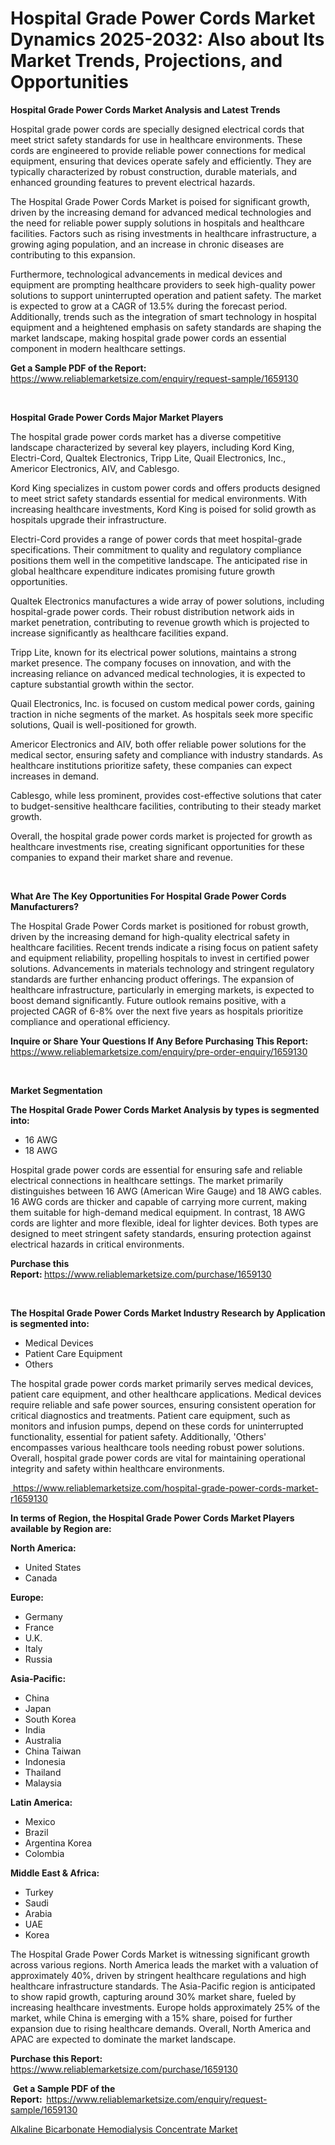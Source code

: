 <p><h1>Hospital Grade Power Cords Market Dynamics 2025-2032: Also about Its Market Trends, Projections, and Opportunities</h1></p><p><strong>Hospital Grade Power Cords Market Analysis and Latest Trends</strong></p>
<p><p>Hospital grade power cords are specially designed electrical cords that meet strict safety standards for use in healthcare environments. These cords are engineered to provide reliable power connections for medical equipment, ensuring that devices operate safely and efficiently. They are typically characterized by robust construction, durable materials, and enhanced grounding features to prevent electrical hazards.</p><p>The Hospital Grade Power Cords Market is poised for significant growth, driven by the increasing demand for advanced medical technologies and the need for reliable power supply solutions in hospitals and healthcare facilities. Factors such as rising investments in healthcare infrastructure, a growing aging population, and an increase in chronic diseases are contributing to this expansion. </p><p>Furthermore, technological advancements in medical devices and equipment are prompting healthcare providers to seek high-quality power solutions to support uninterrupted operation and patient safety. The market is expected to grow at a CAGR of 13.5% during the forecast period. Additionally, trends such as the integration of smart technology in hospital equipment and a heightened emphasis on safety standards are shaping the market landscape, making hospital grade power cords an essential component in modern healthcare settings.</p></p>
<p><strong>Get a Sample PDF of the Report:&nbsp;</strong> <a href="https://www.reliablemarketsize.com/enquiry/request-sample/1659130?utm_campaign=2248&utm_medium=2&utm_source=Github&utm_content=ia&utm_term=23032025&utm_id=hospital-grade-power-cords">https://www.reliablemarketsize.com/enquiry/request-sample/1659130</a></p>
<p>&nbsp;</p>
<p><strong>Hospital Grade Power Cords Major Market Players</strong></p>
<p><p>The hospital grade power cords market has a diverse competitive landscape characterized by several key players, including Kord King, Electri-Cord, Qualtek Electronics, Tripp Lite, Quail Electronics, Inc., Americor Electronics, AIV, and Cablesgo. </p><p>Kord King specializes in custom power cords and offers products designed to meet strict safety standards essential for medical environments. With increasing healthcare investments, Kord King is poised for solid growth as hospitals upgrade their infrastructure.</p><p>Electri-Cord provides a range of power cords that meet hospital-grade specifications. Their commitment to quality and regulatory compliance positions them well in the competitive landscape. The anticipated rise in global healthcare expenditure indicates promising future growth opportunities.</p><p>Qualtek Electronics manufactures a wide array of power solutions, including hospital-grade power cords. Their robust distribution network aids in market penetration, contributing to revenue growth which is projected to increase significantly as healthcare facilities expand.</p><p>Tripp Lite, known for its electrical power solutions, maintains a strong market presence. The company focuses on innovation, and with the increasing reliance on advanced medical technologies, it is expected to capture substantial growth within the sector.</p><p>Quail Electronics, Inc. is focused on custom medical power cords, gaining traction in niche segments of the market. As hospitals seek more specific solutions, Quail is well-positioned for growth.</p><p>Americor Electronics and AIV, both offer reliable power solutions for the medical sector, ensuring safety and compliance with industry standards. As healthcare institutions prioritize safety, these companies can expect increases in demand.</p><p>Cablesgo, while less prominent, provides cost-effective solutions that cater to budget-sensitive healthcare facilities, contributing to their steady market growth.</p><p>Overall, the hospital grade power cords market is projected for growth as healthcare investments rise, creating significant opportunities for these companies to expand their market share and revenue.</p></p>
<p>&nbsp;</p>
<p><strong>What Are The Key Opportunities For Hospital Grade Power Cords Manufacturers?</strong></p>
<p><p>The Hospital Grade Power Cords market is positioned for robust growth, driven by the increasing demand for high-quality electrical safety in healthcare facilities. Recent trends indicate a rising focus on patient safety and equipment reliability, propelling hospitals to invest in certified power solutions. Advancements in materials technology and stringent regulatory standards are further enhancing product offerings. The expansion of healthcare infrastructure, particularly in emerging markets, is expected to boost demand significantly. Future outlook remains positive, with a projected CAGR of 6-8% over the next five years as hospitals prioritize compliance and operational efficiency.</p></p>
<p><strong>Inquire or Share Your Questions If Any Before Purchasing This Report:</strong> <a href="https://www.reliablemarketsize.com/enquiry/pre-order-enquiry/1659130?utm_campaign=2248&utm_medium=2&utm_source=Github&utm_content=ia&utm_term=23032025&utm_id=hospital-grade-power-cords">https://www.reliablemarketsize.com/enquiry/pre-order-enquiry/1659130</a></p>
<p>&nbsp;</p>
<p><strong>Market Segmentation</strong></p>
<p><strong>The Hospital Grade Power Cords Market Analysis by types is segmented into:</strong></p>
<p><ul><li>16 AWG</li><li>18 AWG</li></ul></p>
<p><p>Hospital grade power cords are essential for ensuring safe and reliable electrical connections in healthcare settings. The market primarily distinguishes between 16 AWG (American Wire Gauge) and 18 AWG cables. 16 AWG cords are thicker and capable of carrying more current, making them suitable for high-demand medical equipment. In contrast, 18 AWG cords are lighter and more flexible, ideal for lighter devices. Both types are designed to meet stringent safety standards, ensuring protection against electrical hazards in critical environments.</p></p>
<p><strong>Purchase this Report:&nbsp;</strong><a href="https://www.reliablemarketsize.com/purchase/1659130?utm_campaign=2248&utm_medium=2&utm_source=Github&utm_content=ia&utm_term=23032025&utm_id=hospital-grade-power-cords">https://www.reliablemarketsize.com/purchase/1659130</a></p>
<p>&nbsp;</p>
<p><strong>The Hospital Grade Power Cords Market Industry Research by Application is segmented into:</strong></p>
<p><ul><li>Medical Devices</li><li>Patient Care Equipment</li><li>Others</li></ul></p>
<p><p>The hospital grade power cords market primarily serves medical devices, patient care equipment, and other healthcare applications. Medical devices require reliable and safe power sources, ensuring consistent operation for critical diagnostics and treatments. Patient care equipment, such as monitors and infusion pumps, depend on these cords for uninterrupted functionality, essential for patient safety. Additionally, 'Others' encompasses various healthcare tools needing robust power solutions. Overall, hospital grade power cords are vital for maintaining operational integrity and safety within healthcare environments.</p></p>
<p><a href="https://www.reliablemarketsize.com/hospital-grade-power-cords-market-r1659130?utm_campaign=2248&utm_medium=2&utm_source=Github&utm_content=ia&utm_term=23032025&utm_id=hospital-grade-power-cords">&nbsp;https://www.reliablemarketsize.com/hospital-grade-power-cords-market-r1659130</a></p>
<p><strong>In terms of Region, the Hospital Grade Power Cords Market Players available by Region are:</strong></p>
<p>
    <p> <strong> North America: </strong>
        <ul>
            <li>United States</li>
            <li>Canada</li>
        </ul>
        </p> 
    <p> <strong> Europe: </strong>
        <ul>
            <li>Germany</li>
            <li>France</li>
            <li>U.K.</li>
            <li>Italy</li>
            <li>Russia</li>
        </ul>
        </p> 
    <p> <strong> Asia-Pacific: </strong>
        <ul>
            <li>China</li>
            <li>Japan</li>
            <li>South Korea</li>
            <li>India</li>
            <li>Australia</li>
            <li>China Taiwan</li>
            <li>Indonesia</li>
            <li>Thailand</li>
            <li>Malaysia</li>
        </ul>
        </p> 
    <p> <strong> Latin America: </strong>
        <ul>
            <li>Mexico</li>
            <li>Brazil</li>
            <li>Argentina Korea</li>
            <li>Colombia</li>
        </ul>
        </p> 
    <p> <strong> Middle East & Africa: </strong>
        <ul>
            <li>Turkey</li>
            <li>Saudi</li>
            <li>Arabia</li>
            <li>UAE</li>
            <li>Korea</li>
        </ul>
    </p>
    </p>
<p><p>The Hospital Grade Power Cords Market is witnessing significant growth across various regions. North America leads the market with a valuation of approximately 40%, driven by stringent healthcare regulations and high healthcare infrastructure standards. The Asia-Pacific region is anticipated to show rapid growth, capturing around 30% market share, fueled by increasing healthcare investments. Europe holds approximately 25% of the market, while China is emerging with a 15% share, poised for further expansion due to rising healthcare demands. Overall, North America and APAC are expected to dominate the market landscape.</p></p>
<p><strong>Purchase this Report: </strong><a href="https://www.reliablemarketsize.com/purchase/1659130?utm_campaign=2248&utm_medium=2&utm_source=Github&utm_content=ia&utm_term=23032025&utm_id=hospital-grade-power-cords">https://www.reliablemarketsize.com/purchase/1659130</a></p>
<p>&nbsp;<strong>Get a Sample PDF of the Report:&nbsp;&nbsp;</strong><a href="https://www.reliablemarketsize.com/enquiry/request-sample/1659130?utm_campaign=2248&utm_medium=2&utm_source=Github&utm_content=ia&utm_term=23032025&utm_id=hospital-grade-power-cords">https://www.reliablemarketsize.com/enquiry/request-sample/1659130</a></p>
<p><strong></strong></p>
<p><p><a href="https://github.com/XavierTyler76/Market-Research-Report-List-1/blob/main/alkaline-bicarbonate-hemodialysis-concentrate-market.md?utm_campaign=2248&utm_medium=2&utm_source=Github&utm_content=ia&utm_term=23032025&utm_id=hospital-grade-power-cords">Alkaline Bicarbonate Hemodialysis Concentrate Market</a></p></p>